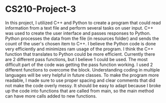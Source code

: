 # CS210-Project-3

In this project, I utilized C++ and Python to create a program that could read information from a text file and perform several tasks on user input. C++ was used to create the user interface and passes responses to Python. Python processes the data from the file (in resources folder) and sends the count of the user's chosen item to C++. I believe the Python code is done very efficiently and minimizes ram usage of the program. I think the C++ function that translates to Python could be more efficient. Currently there are 2 different pass functions, but I believe 1 could be used. The most difficult part of the code was getting the pass function working. I used 2 different functions to overcome the block. Understanding coding in multiple languages will be very helpful in future classes. To make the program more readable, I made sure to use proper spacing and clear comments that did not make the code overly messy. It should be easy to adapt because I broke up the code into functions that are called from main, so the main method can have more calls added to new functions.
